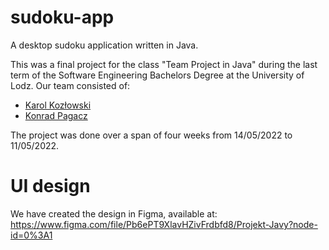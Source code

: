 # sudoku-app
A desktop sudoku application written in Java.

This was a final project for the class "Team Project in Java" during the last term of the Software Engineering Bachelors Degree at the University of Lodz. Our team consisted of:
* [Karol Kozłowski](https://github.com/karolkozlo/)
* [Konrad Pagacz](https://github.com/kpagacz/)

The project was done over a span of four weeks from 14/05/2022 to 11/05/2022.

# UI design
We have created the design in Figma, available at: https://www.figma.com/file/Pb6ePT9XlavHZivFrdbfd8/Projekt-Javy?node-id=0%3A1
